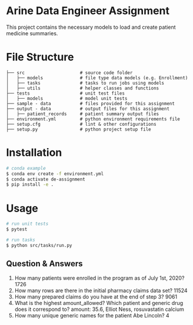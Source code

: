 # Arine Data Engineer Assignment

This project contains the necessary models to load and create patient medicine summaries.

# File Structure

```
├── src                     # source code folder
│   ├── models              # file type data models (e.g. Enrollment)
│   ├── tasks               # tasks to run jobs using models
│   ├── utils               # helper classes and functions
├── tests                   # unit test files
│   ├── models              # model unit tests
├── sample - data           # files provided for this assignment
├── output - data           # output files for this assignment
│   ├── patient_records     # patient summary output files
├── environment.yml         # python environment requirements file
├── setup.cfg               # lint & other configurations
├── setup.py                # python project setup file
```

# Installation

```bash
# conda example
$ conda env create -f environment.yml
$ conda activate de-assignment
$ pip install -e .
```

# Usage

```bash
# run unit tests
$ pytest
```
```bash
# run tasks
$ python src/tasks/run.py
```

## Question & Answers
1. How many patients were enrolled in the program as of July 1st, 2020? 1726
2. How many rows are there in the initial pharmacy claims data set? 11524
3. How many prepared claims do you have at the end of step 3? 9061
4. What is the highest amount_allowed? Which patient and generic drug does it correspond to? amount: 35.6, Elliot Ness, rosuvastatin calcium
5. How many unique generic names for the patient Abe Lincoln? 4
